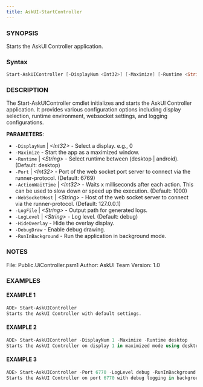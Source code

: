 ```yaml
---
title: AskUI-StartController
---
```


### SYNOPSIS
Starts the AskUI Controller application.


### Syntax
```powershell
Start-AskUIController [-DisplayNum <Int32>] [-Maximize] [-Runtime <String>] [-Port <Int32>] [-ActionWaitTime <Int32>] [-WebSocketHost <String>] [-LogFile <String>] [-LogLevel <String>] [-HideOverlay] [-DebugDraw] [-RunInBackground] [<CommonParameters>]
```

### DESCRIPTION
The Start-AskUIController cmdlet initializes and starts the AskUI Controller application. 
It provides various configuration options including display selection, runtime environment, 
websocket settings, and logging configurations.


**PARAMETERS**:
- `-DisplayNum` |  _&lt;Int32&gt;_ - Select a display. e.g., 0 
- `-Maximize`  - Start the app as a maximized window. 
- `-Runtime` |  _&lt;String&gt;_ - Select runtime between (desktop | android). (Default: desktop) 
- `-Port` |  _&lt;Int32&gt;_ - Port of the web socket port server to connect via the runner-protocol. (Default: 6769) 
- `-ActionWaitTime` |  _&lt;Int32&gt;_ - Waits x milliseconds after each action. This can be used to slow down or speed up the execution. (Default: 1000) 
- `-WebSocketHost` |  _&lt;String&gt;_ - Host of the web socket server to connect via the runner-protocol. (Default: 127.0.0.1) 
- `-LogFile` |  _&lt;String&gt;_ - Output path for generated logs. 
- `-LogLevel` |  _&lt;String&gt;_ - Log level. (Default: debug) 
- `-HideOverlay`  - Hide the overlay display. 
- `-DebugDraw`  - Enable debug drawing. 
- `-RunInBackground`  - Run the application in background mode.
### NOTES
File: Public.UiController.psm1
Author: AskUI Team
Version: 1.0

### EXAMPLES
#### EXAMPLE 1
```powershell
ADE> Start-AskUIController
Starts the AskUI Controller with default settings.
```
 
#### EXAMPLE 2
```powershell
ADE> Start-AskUIController -DisplayNum 1 -Maximize -Runtime desktop
Starts the AskUI Controller on display 1 in maximized mode using desktop runtime.
```
 
#### EXAMPLE 3
```powershell
ADE> Start-AskUIController -Port 6770 -LogLevel debug -RunInBackground
Starts the AskUI Controller on port 6770 with debug logging in background mode.
```

